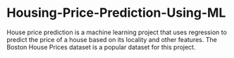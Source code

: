 # Housing-Price-Prediction-Using-ML
House price prediction is a machine learning project that uses regression to predict the price of a house based on its locality and other features. The Boston House Prices dataset is a popular dataset for this project.

